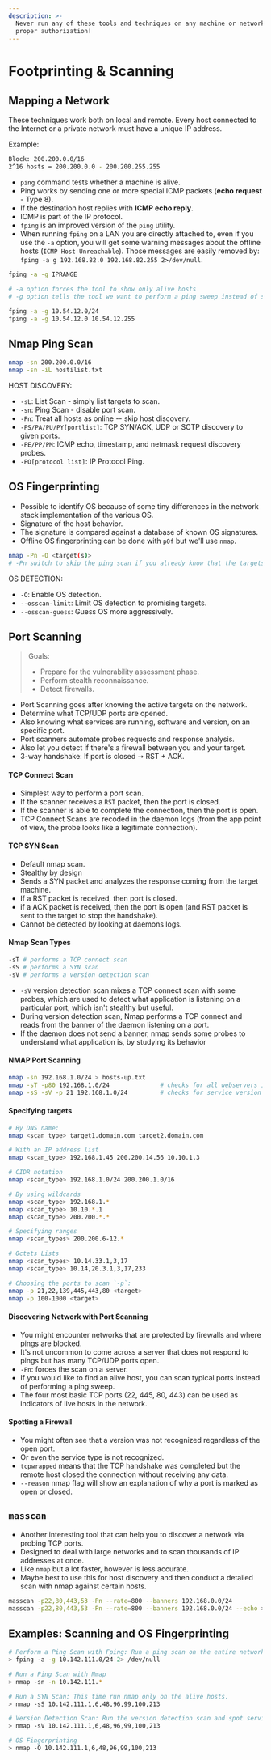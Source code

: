 ```yaml
---
description: >-
  Never run any of these tools and techniques on any machine or network without
  proper authorization!
---
```


# Footprinting & Scanning

## Mapping a Network

These techniques work both on local and remote. Every host connected to the Internet or a private network must have a unique IP address.

Example:

```bash
Block: 200.200.0.0/16
2^16 hosts = 200.200.0.0 - 200.200.255.255
```

* `ping` command tests whether a machine is alive.
* Ping works by sending one or more special ICMP packets \(**echo request** - Type 8\).
* If the destination host replies with **ICMP echo reply**.
* ICMP is part of the IP protocol.
* `fping` is an improved version of the `ping` utility.
* When running `fping` on a LAN you are directly attached to, even if you use the `-a` option, you will get some warning messages about the offline hosts \(`ICMP Host Unreachable`\). Those messages are easily removed by: `fping -a g 192.168.82.0 192.168.82.255 2>/dev/null`.

```bash
fping -a -g IPRANGE

# -a option forces the tool to show only alive hosts
# -g option tells the tool we want to perform a ping sweep instead of standard ping

fping -a -g 10.54.12.0/24
fping -a -g 10.54.12.0 10.54.12.255
```

## Nmap Ping Scan

```bash
nmap -sn 200.200.0.0/16
nmap -sn -iL hostilist.txt
```

HOST DISCOVERY:

* `-sL`: List Scan - simply list targets to scan.
* `-sn`: Ping Scan - disable port scan.
* `-Pn`: Treat all hosts as online -- skip host discovery.
* `-PS/PA/PU/PY[portlist]`: TCP SYN/ACK, UDP or SCTP discovery to given ports.
* `-PE/PP/PM`: ICMP echo, timestamp, and netmask request discovery probes.
* `-PO[protocol list]`: IP Protocol Ping.

## OS Fingerprinting

* Possible to identify OS because of some tiny differences in the network stack implementation of the various OS.
* Signature of the host behavior.
* The signature is compared against a database of known OS signatures.
* Offline OS fingerprinting can be done with `p0f` but we'll use `nmap`.

```bash
nmap -Pn -O <target(s)>
# -Pn switch to skip the ping scan if you already know that the targets are alive
```

OS DETECTION:

* `-O`: Enable OS detection.
* `--osscan-limit`: Limit OS detection to promising targets.
* `--osscan-guess`: Guess OS more aggressively.

## Port Scanning

> Goals:
>
> * Prepare for the vulnerability assessment phase.
> * Perform stealth reconnaissance.
> * Detect firewalls.

* Port Scanning goes after knowing the active targets on the network.
* Determine what TCP/UDP ports are opened.
* Also knowing what services are running, software and version, on an specific port.
* Port scanners automate probes requests and response analysis.
* Also let you detect if there's a firewall between you and your target.
* 3-way handshake: If port is closed ➝ RST + ACK.

#### TCP Connect Scan

* Simplest way to perform a port scan.
* If the scanner receives a `RST` packet, then the port is closed.
* If the scanner is able to complete the connection, then the port is open.
* TCP Connect Scans are recoded in the daemon logs \(from the app point of view, the probe looks like a legitimate connection\).

#### TCP SYN Scan

* Default nmap scan.
* Stealthy by design
* Sends a SYN packet and analyzes the response coming from the target machine.
* If a RST packet is received, then port is closed.
* if a ACK packet is received, then the port is open \(and RST packet is sent to the target to stop the handshake\).
* Cannot be detected by looking at daemons logs.

#### Nmap Scan Types

```bash
-sT # performs a TCP connect scan
-sS # performs a SYN scan
-sV # performs a version detection scan
```

* `-sV` version detection scan mixes a TCP connect scan with some probes, which are used to detect what application is listening on a particular port, which isn't stealthy but useful.
* During version detection scan, Nmap performs a TCP connect and reads from the banner of the daemon listening on a port.
* If the daemon does not send a banner, nmap sends some probes to understand what application is, by studying its behavior

#### NMAP Port Scanning

```bash
nmap -sn 192.168.1.0/24 > hosts-up.txt
nmap -sT -p80 192.168.1.0/24              # checks for all webservers in this network range
nmap -sS -sV -p 21 192.168.1.0/24         # checks for service version
```

#### Specifying targets

```bash
# By DNS name:
nmap <scan_type> target1.domain.com target2.domain.com

# With an IP address list
nmap <scan_type> 192.168.1.45 200.200.14.56 10.10.1.3

# CIDR notation
nmap <scan_type> 192.168.1.0/24 200.200.1.0/16

# By using wildcards
nmap <scan_type> 192.168.1.*
nmap <scan_type> 10.10.*.1
nmap <scan_type> 200.200.*.*

# Specifying ranges
nmap <scan_types> 200.200.6-12.*

# Octets Lists
nmap <scan_types> 10.14.33.1,3,17
nmap <scan_type> 10.14,20.3.1,3,17,233

# Choosing the ports to scan `-p`:
nmap -p 21,22,139,445,443,80 <target>
nmap -p 100-1000 <target>
```

#### Discovering Network with Port Scanning

* You might encounter networks that are protected by firewalls and where pings are blocked.
* It's not uncommon to come across a server that does not respond to pings but has many TCP/UDP ports open.
* `-Pn`: forces the scan on a server.
* If you would like to find an alive host, you can scan typical ports instead of performing a ping sweep.
* The four most basic TCP ports \(22, 445, 80, 443\) can be used as indicators of live hosts in the network.

#### Spotting a Firewall

* You might often see that a version was not recognized regardless of the open port.
* Or even the service type is not recognized.
* `tcpwrapped` means that the TCP handshake was completed but the remote host closed the connection without receiving any data.
* `--reason` nmap flag will show an explanation of why a port is marked as open or closed.

## `masscan`

* Another interesting tool that can help you to discover a network via probing TCP ports.
* Designed to deal with large networks and to scan thousands of IP addresses at once.
* Like `nmap` but a lot faster, however is less accurate.
* Maybe best to use this for host discovery and then conduct a detailed scan with nmap against certain hosts.

```bash
masscan -p22,80,443,53 -Pn --rate=800 --banners 192.168.0.0/24
masscan -p22,80,443,53 -Pn --rate=800 --banners 192.168.0.0/24 --echo > masscan.conf
```

## Examples: Scanning and OS Fingerprinting

```bash
# Perform a Ping Scan with Fping: Run a ping scan on the entire network with fping.
> fping -a -g 10.142.111.0/24 2> /dev/null

# Run a Ping Scan with Nmap
> nmap -sn -n 10.142.111.*

# Run a SYN Scan: This time run nmap only on the alive hosts.
> nmap -sS 10.142.111.1,6,48,96,99,100,213

# Version Detection Scan: Run the version detection scan and spot services running on non-conventional default ports.
> nmap -sV 10.142.111.1,6,48,96,99,100,213

# OS Fingerprinting
> nmap -O 10.142.111.1,6,48,96,99,100,213
```

